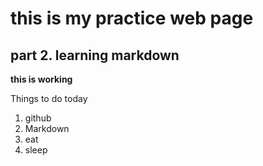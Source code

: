 # this is my practice web page

## part 2. learning markdown

**this is working**


Things to do today
1. github
2. Markdown
3. eat 
4. sleep
